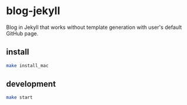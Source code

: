 # blog-jekyll

Blog in Jekyll that works without template generation with user's default GitHub page.

## install

```sh
make install_mac
```

## development

```sh
make start
```
